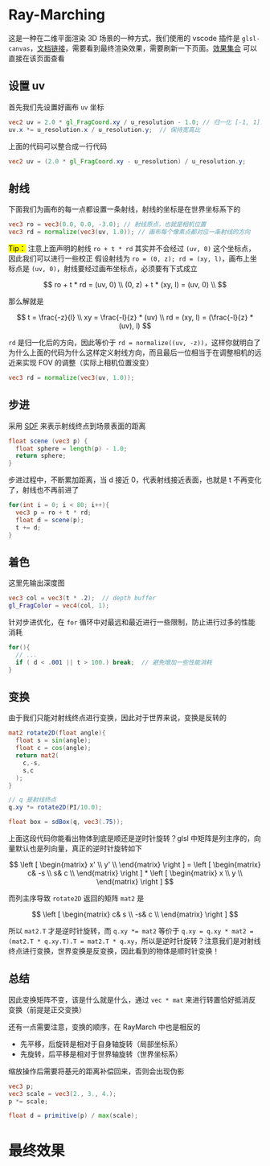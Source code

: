 # Ray-Marching

这是一种在二维平面渲染 3D 场景的一种方式，我们使用的 vscode 插件是 `glsl-canvas`，<a href="https://yanglebupt.github.io/glsl-ray-marching/#/">文档链接</a>，需要看到最终渲染效果，需要刷新一下页面。<a href="https://yanglebupt.github.io/glsl-ray-marching/src/">效果集合</a> 可以直接在该页面查看

## 设置 uv 

首先我们先设置好画布 `uv` 坐标

```glsl
vec2 uv = 2.0 * gl_FragCoord.xy / u_resolution - 1.0; // 归一化 [-1, 1]，原点在中心
uv.x *= u_resolution.x / u_resolution.y;  // 保持宽高比
```

上面的代码可以整合成一行代码

```glsl
vec2 uv = (2.0 * gl_FragCoord.xy - u_resolution) / u_resolution.y;
```

## 射线

下面我们为画布的每一点都设置一条射线，射线的坐标是在世界坐标系下的

```glsl
vec3 ro = vec3(0.0, 0.0, -3.0); // 射线原点，也就是相机位置
vec3 rd = normalize(vec3(uv, 1.0)); // 画布每个像素点都对应一条射线的方向
```

<mark>Tip：</mark> 注意上面声明的射线 `ro + t * rd` 其实并不会经过 `(uv, 0)` 这个坐标点，因此我们可以进行一些校正
假设射线为 `ro = (0, z); rd = (xy, l)`，画布上坐标点是 `(uv, 0)`，射线要经过画布坐标点，必须要有下式成立

$$
ro + t * rd = (uv, 0) \\
(0, z) + t * (xy, l) = (uv, 0) \\ 
$$

那么解就是

$$
t = \frac{-z}{l} \\
xy = \frac{-l}{z} * (uv) \\
rd = (xy, l) = (\frac{-l}{z} * (uv), l)
$$

`rd` 是归一化后的方向，因此等价于 `rd = normalize((uv, -z))`，这样你就明白了为什么上面的代码为什么这样定义射线方向，而且最后一位相当于在调整相机的远近来实现 FOV 的调整（实际上相机位置没变）

```glsl
vec3 rd = normalize(vec3(uv, 1.0));
```

## 步进

采用 <a href="https://iquilezles.org/articles/distfunctions/">SDF</a> 来表示射线终点到场景表面的距离

```glsl
float scene (vec3 p) {
  float sphere = length(p) - 1.0;
  return sphere;
}
```

步进过程中，不断累加距离，当 d 接近 0，代表射线接近表面，也就是 t 不再变化了，射线也不再前进了

```glsl
for(int i = 0; i < 80; i++){
  vec3 p = ro + t * rd;
  float d = scene(p);
  t += d; 
}
```

## 着色

这里先输出深度图

```glsl
vec3 col = vec3(t * .2);  // depth buffer
gl_FragColor = vec4(col, 1);
```

针对步进优化，在 `for` 循环中对最远和最近进行一些限制，防止进行过多的性能消耗

```glsl
for(){
  // ...
  if ( d < .001 || t > 100.) break;  // 避免增加一些性能消耗
}
```

## 变换

由于我们只能对射线终点进行变换，因此对于世界来说，变换是反转的

```glsl
mat2 rotate2D(float angle){
  float s = sin(angle);
  float c = cos(angle);
  return mat2(
    c,-s,
    s,c
  );
}

// q 是射线终点
q.xy *= rotate2D(PI/10.0);

float box = sdBox(q, vec3(.75));
```

上面这段代码你能看出物体到底是顺还是逆时针旋转？glsl 中矩阵是列主序的，向量默认也是列向量，真正的逆时针旋转如下

$$
\left [ \begin{matrix}
x' \\
y' \\
\end{matrix} \right ] = \left [ \begin{matrix}
c& -s \\
s& c \\
\end{matrix} \right ] * \left [ \begin{matrix}
x \\
y \\
\end{matrix} \right ] 
$$

而列主序导致 `rotate2D` 返回的矩阵 `mat2` 是

$$
\left [ \begin{matrix}
c& s \\
-s& c \\
\end{matrix} \right ] 
$$

所以 `mat2.T` 才是逆时针旋转，而 `q.xy *= mat2` 等价于 `q.xy = q.xy * mat2 = (mat2.T * q.xy.T).T = mat2.T * q.xy`，所以是逆时针旋转？注意我们是对射线终点进行变换，世界变换是反变换，因此看到的物体是顺时针变换！

## 总结

因此变换矩阵不变，该是什么就是什么，通过 `vec * mat` 来进行转置恰好抵消反变换（前提是正交变换）

还有一点需要注意，变换的顺序，在 RayMarch 中也是相反的

- 先平移，后旋转是相对于自身轴旋转（局部坐标系）
- 先旋转，后平移是相对于世界轴旋转（世界坐标系） 

缩放操作后需要将基元的距离补偿回来，否则会出现伪影

```glsl
vec3 p;
vec3 scale = vec3(2., 3., 4.);
p *= scale;

float d = primitive(p) / max(scale);
```

# 最终效果

<canvas class="glslCanvas" data-fragment-url="./src/01-基本实现.frag" width="500" height="500"></canvas>